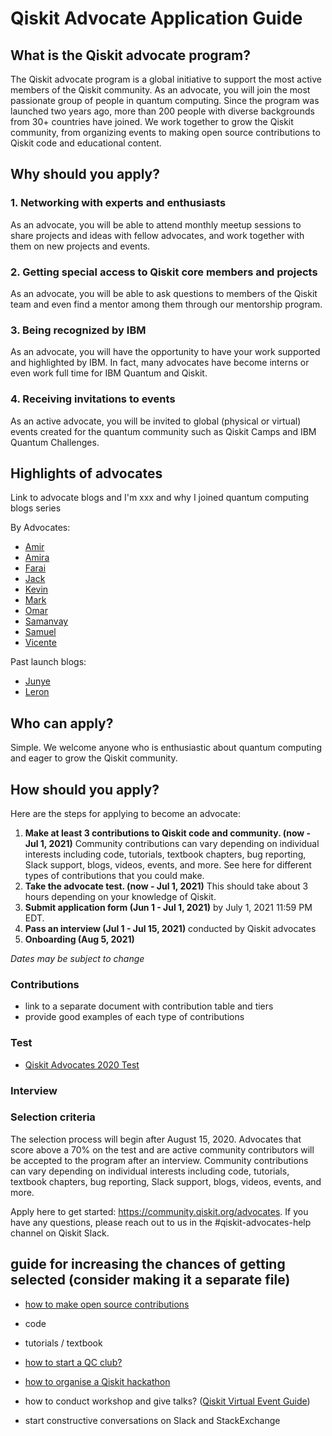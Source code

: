 # Qiskit Advocate Application Guide

## What is the Qiskit advocate program?
The Qiskit advocate program is a global initiative to support the most active members of the Qiskit community. As an advocate, you will join the most passionate group of people in quantum computing. Since the program was launched two years ago, more than 200 people with diverse backgrounds from  30+ countries have joined. We work together to grow the Qiskit community, from organizing events to making open source contributions to Qiskit code and educational content.

## Why should you apply?

### 1. Networking with experts and enthusiasts
As an advocate, you will be able to attend monthly meetup sessions to share projects and ideas with fellow advocates, and work together with them on new projects and events.

### 2. Getting special access to Qiskit core members and projects
As an advocate, you will be able to ask questions to members of the Qiskit team and even find a mentor among them through our mentorship program.

### 3. Being recognized by IBM
As an advocate, you will have the opportunity to have your work supported and highlighted by IBM. In fact, many advocates have become interns or even work full time for IBM Quantum and Qiskit.

### 4. Receiving invitations to events
As an active advocate, you will be invited to global (physical or virtual) events created for the quantum community such as Qiskit Camps and IBM Quantum Challenges.

## Highlights of advocates

Link to advocate blogs and I'm xxx and why I joined quantum computing blogs series

By Advocates:
- [Amir](https://medium.com/qiskit/ive-worked-in-game-development-my-whole-career-here-s-why-i-m-learning-quantum-computing-41bd179b70f2)
- [Amira](https://medium.com/qiskit/i-worked-in-finance-heres-why-i-m-learning-quantum-computing-9c1ec9b0b4a2)
- [Farai](https://medium.com/qiskit/join-qiskit-advocates-to-expand-your-network-and-grow-a48e390681b6)
- [Jack](https://medium.com/qiskit/benefits-of-the-qiskit-advocate-qiskit-project-access-a9d7824bfd85)
- [Kevin](https://medium.com/qiskit/im-a-maker-and-costume-designer-here-s-why-i-m-learning-quantum-computing-1972a51b43f7)
- [Mark](https://markcunningham.tech/2020/07/07/how-i-got-started-in-the-world-of-quantum-computing-and-my-experiences-so-far-as-a-qiskit-advocate/)
- [Omar](https://medium.com/qiskit/im-a-musician-and-here-s-why-i-m-learning-quantum-computing-db28c2aba7ac)
- [Samanvay](https://medium.com/qiskit/quantum-events-are-even-better-as-a-qiskit-advocate-28e24e72dba9)
- [Samuel](https://visbyrain.medium.com/%ED%95%99%EB%B6%80%EC%83%9D%EC%9D%80-ibm-qiskit-advocate%EB%A5%BC-%EA%BF%88%EA%BE%B8%EB%8A%94%EA%B0%80-767738a3082d)
- [Vicente](https://medium.com/qiskit/why-i-became-a-qiskit-advocate-and-you-should-too-dc4ca7f6c6c5)

Past launch blogs:
- [Junye](https://medium.com/qiskit/qiskit-advocate-applications-open-today-heres-what-you-can-expect-from-the-program-a1b7878f86b8)
- [Leron](https://medium.com/qiskit/become-a-qiskit-advocate-eb1da2990257)

## Who can apply?
Simple. We welcome anyone who is enthusiastic about quantum computing and eager to grow the Qiskit community.

## How should you apply?

Here are the steps for applying to become an advocate:

1. **Make at least 3 contributions to Qiskit code and community. (now - Jul 1, 2021)**
Community contributions can vary depending on individual interests including code, tutorials, textbook chapters, bug reporting, Slack support, blogs, videos, events, and more. See here for different types of contributions that you could make.
2. **Take the advocate test. (now - Jul 1, 2021)**
This should take about 3 hours depending on your knowledge of Qiskit.
3. **Submit application form (Jun 1 - Jul 1, 2021)**
by July 1, 2021 11:59 PM EDT.
4. **Pass an interview (Jul 1 - Jul 15, 2021)** conducted by Qiskit advocates
5. **Onboarding (Aug 5, 2021)**

*Dates may be subject to change*

### Contributions
- link to a separate document with contribution table and tiers
- provide good examples of each type of contributions

### Test
- [Qiskit Advocates 2020 Test](https://github.com/qiskit-community/qiskit-advocate-test)

### Interview

### Selection criteria
The selection process will begin after August 15, 2020. Advocates that score above a 70% on the test and are active community contributors will be accepted to the program after an interview. Community contributions can vary depending on individual interests including code, tutorials, textbook chapters, bug reporting, Slack support, blogs, videos, events, and more.

Apply here to get started: https://community.qiskit.org/advocates. If you have any questions, please reach out to us in the #qiskit-advocates-help channel on Qiskit Slack.

## guide for increasing the chances of getting selected (consider making it a separate file)

- [how to make open source contributions](https://medium.com/qiskit/how-do-you-contribute-to-the-qiskit-community-9f4a42cd2500)

- code

- tutorials / textbook

- [how to start a QC club?](https://medium.com/qiskit/quantum-clubs-could-be-your-ticket-into-the-quantum-computing-field-8a29541384fb)

- [how to organise a Qiskit hackathon](https://slides.com/huangjunye/how-to-organize-a-qiskit-hackathon)

- how to conduct workshop and give talks? ([Qiskit Virtual Event Guide](https://qiskit-community.github.io/virtual-event-guide/)) <!-- add more here and review -->

- start constructive conversations on Slack and StackExchange
